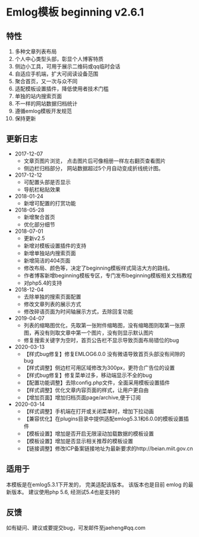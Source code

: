 # Emlog模板 beginning v2.6.1

## 特性

1. 多种文章列表布局
2. 个人中心类型头部，彰显个人博客特质
3. 侧边小工具，可用于展示二维码或qq临时会话
4. 自适应手机端，扩大可阅读设备范围
5. 聚合首页，又一次与众不同
6. 适配模板设置插件，降低使用者技术门槛
7. 单独的站内搜索页面
8. 不一样的网站数据归档统计
9. 遵循emlog模板开发规范
0. 保持更新

## 更新日志

- 2017-12-07
    - 文章页图片浏览， 点击图片后可像相册一样左右翻页查看图片
    - 侧边栏归档部分， 网站数据超过5个月自动变成折线统计图。
- 2017-12-12
    - 可配置头部是否显示
    - 导航栏粘贴效果
- 2018-01-24
    - 新增可配置的打赏功能
- 2018-05-28
    - 新增聚合首页
    - 优化部分细节
- 2018-07-01
    - 更新v2.5
    - 新增对模板设置插件的支持
    - 新增单独站内搜索页面
    - 新增简洁的404页面
    - 修改布局、颜色等，决定了beginning模板样式简洁大方的路线。
    - 作者博客新增beginning模板专区，专门发布beginning模板相关文档教程
    - 对php5.4的支持
- 2018-12-04
    - 去除单独的搜索页面配置
    - 修改文章列表的展示方式
    - 修改碎语页面为时间轴展示方式，去除回复功能
- 2019-04-07
    - 列表的缩略图优化，先取第一张附件缩略图，没有缩略图则取第一张原图，再没有则取文章中第一个图片，没有则显示默认图片
    - 修复搜索关键字为空时，首页公告栏不显示导致页面布局错位的bug
- 2020-03-13
    - 【样式bug修复】修复EMLOG6.0.0 没有微语导致首页头部没有间隙的bug
    - 【样式调整】侧边栏可用区域修改为300px，更符合广告位的设置
    - 【样式bug修复】修复菜单过多，移动端显示不全的bug
    - 【配置功能调整】去除config.php文件，全面采用模板设置插件
    - 【样式调整】优化文章内容页面的样式，让用户更自由
    - 【增加页面】增加归档页面page/archive,便于订阅
- 2020-03-14
    - 【样式调整】手机端在打开或关闭菜单时，增加下拉动画
    - 【兼容优化】在plugins目录中提供适配emlog5.3.1和6.0.0的模板设置插件
    - 【模板设置】增加是否开启无限滚动加载数据的模板设置
    - 【模板设置】增加是否显示相关推荐的模板设置
    - 【链接调整】修改ICP备案链接地址为最新要求的http://beian.miit.gov.cn

## 适用于
本模板是在emlog5.3.1下开发的， 完美适配该版本。 该版本也是目前 emlog 的最新版本。
建议使用php 5.6, 经测试5.4也是支持的

## 反馈
如有疑问、建议或要提交bug，可发邮件至jaeheng#qq.com
